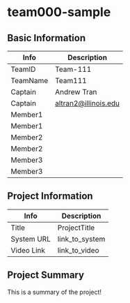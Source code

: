 # team000-sample

## Basic Information

|   Info      |        Description     |
| ----------- | ---------------------- |
| TeamID      |        Team-111        |
| TeamName    |         Team111        |
| Captain     |       Andrew Tran      |
| Captain     |  altran2@illinois.edu  |
| Member1     |                        |
| Member1     |                        |
| Member2     |                        |
| Member2     |                        |
| Member3     |                        |
| Member3     |                        |

## Project Information

|   Info      |        Description     |
| ----------- | ---------------------- |
|  Title      |       ProjectTitle     |
| System URL  |      link_to_system    |
| Video Link  |      link_to_video     |

## Project Summary

This is a summary of the project!
